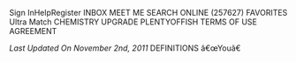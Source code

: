Sign InHelpRegister INBOX MEET ME SEARCH ONLINE (257627) FAVORITES Ultra Match CHEMISTRY UPGRADE PLENTYOFFISH TERMS OF USE AGREEMENT

_Last Updated On November 2nd, 2011_ DEFINITIONS â€œYouâ€